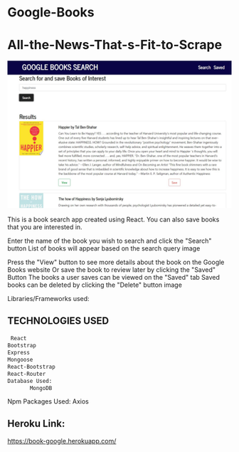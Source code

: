 # Google-Books
# All-the-News-That-s-Fit-to-Scrape



   ![Alt Text](https://github.com/etabdi/Google-Books/blob/master/client/public/bookgoogle.JPG)
      
      


This is a book search app created using React. You can also save books that you are interested in.

Enter the name of the book you wish to search and click the "Search" button
List of books will appear based on the search query
image

Press the "View" button to see more details about the book on the Google Books website
Or save the book to review later by clicking the "Saved" Button
The books a user saves can be viewed on the "Saved" tab
Saved books can be deleted by clicking the "Delete" button
image

Libraries/Frameworks used:




 ## TECHNOLOGIES USED
     React
    Bootstrap
    Express
    Mongoose
    React-Bootstrap
    React-Router
    Database Used:
           MongoDB
Npm Packages Used:
          Axios

 
    
## Heroku Link:
 https://book-google.herokuapp.com/
